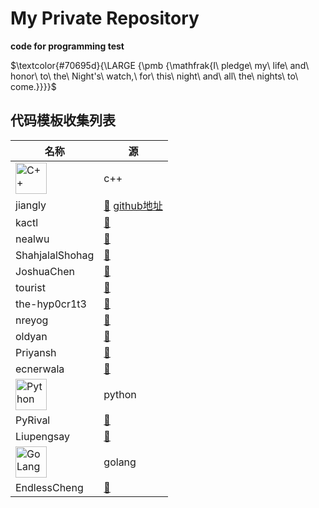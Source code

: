 # My Private Repository
__code for programming test__
<br>

$\textcolor{#70695d}{\LARGE {\pmb {\mathfrak{I\ pledge\ my\ life\ and\ honor\ to\ the\ Night's\ watch,\ for\ this\ night\ and\ all\ the\ nights\ to\ come.}}}}$

## 代码模板收集列表
名称 | 源
---- | -----
<img src="https://cdn.jsdelivr.net/gh/devicons/devicon@latest/icons/cplusplus/cplusplus-original.svg" alt="C++" width="50" height="50"/> | c++
jiangly | [:blue_heart:](https://www.cnblogs.com/WIDA/p/17633758.html) [github地址](https://github.com/hh2048/XCPC/tree/main/03%20-%20jiangly%E6%A8%A1%E6%9D%BF%E6%94%B6%E9%9B%86)
kactl | [:blue_heart:](https://github.com/kth-competitive-programming/kactl)
nealwu | [:blue_heart:](https://github.com/nealwu/competitive-programming)
ShahjalalShohag | [:blue_heart:](https://github.com/ShahjalalShohag/code-library)
JoshuaChen | [:blue_heart:](https://github.com/Joshc88/CPTemplates)
tourist | [:blue_heart:](https://github.com/the-tourist/algo)
the-hyp0cr1t3 | [:blue_heart:](https://github.com/the-hyp0cr1t3/CC)
nreyog | [:blue_heart:](https://gitee.com/nreyog/algorithm-board)
oldyan | [:blue_heart:](https://github.com/old-yan/CP-template)
Priyansh | [:blue_heart:](https://github.com/Priyansh19077/CP-Templates)
ecnerwala | [:blue_heart:](https://github.com/ecnerwala/cp-book)
<img src="https://cdn.jsdelivr.net/gh/devicons/devicon@latest/icons/python/python-original.svg" alt="Python" width="50" height="50"/> | python
PyRival | [:blue_heart:](https://github.com/cheran-senthil/PyRival)
Liupengsay | [:blue_heart:](https://github.com/liupengsay/PyIsTheBestLang)
<img src="https://cdn.jsdelivr.net/gh/devicons/devicon@latest/icons/go/go-original-wordmark.svg" alt="GoLang" width="50" height="50"/> | golang
EndlessCheng | [:blue_heart:](https://github.com/EndlessCheng/codeforces-go)